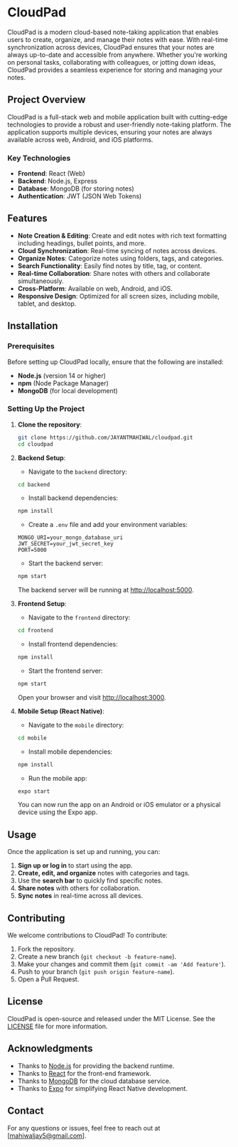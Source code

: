 # CloudPad

CloudPad is a modern cloud-based note-taking application that enables users to create, organize, and manage their notes with ease. With real-time synchronization across devices, CloudPad ensures that your notes are always up-to-date and accessible from anywhere. Whether you're working on personal tasks, collaborating with colleagues, or jotting down ideas, CloudPad provides a seamless experience for storing and managing your notes.

## Project Overview

CloudPad is a full-stack web and mobile application built with cutting-edge technologies to provide a robust and user-friendly note-taking platform. The application supports multiple devices, ensuring your notes are always available across web, Android, and iOS platforms.

### Key Technologies

- **Frontend**: React (Web)
- **Backend**: Node.js, Express
- **Database**: MongoDB (for storing notes)
- **Authentication**: JWT (JSON Web Tokens)

## Features

- **Note Creation & Editing**: Create and edit notes with rich text formatting including headings, bullet points, and more.
- **Cloud Synchronization**: Real-time syncing of notes across devices.
- **Organize Notes**: Categorize notes using folders, tags, and categories.
- **Search Functionality**: Easily find notes by title, tag, or content.
- **Real-time Collaboration**: Share notes with others and collaborate simultaneously.
- **Cross-Platform**: Available on web, Android, and iOS.
- **Responsive Design**: Optimized for all screen sizes, including mobile, tablet, and desktop.

## Installation

### Prerequisites

Before setting up CloudPad locally, ensure that the following are installed:

- **Node.js** (version 14 or higher)
- **npm** (Node Package Manager)
- **MongoDB** (for local development)

### Setting Up the Project

1. **Clone the repository**:

    ```bash
    git clone https://github.com/JAYANTMAHIWAL/cloudpad.git
    cd cloudpad
    ```

2. **Backend Setup**:

    - Navigate to the `backend` directory:

    ```bash
    cd backend
    ```

    - Install backend dependencies:

    ```bash
    npm install
    ```

    - Create a `.env` file and add your environment variables:

    ```env
    MONGO_URI=your_mongo_database_uri
    JWT_SECRET=your_jwt_secret_key
    PORT=5000
    ```

    - Start the backend server:

    ```bash
    npm start
    ```

    The backend server will be running at [http://localhost:5000](http://localhost:5000).

3. **Frontend Setup**:

    - Navigate to the `frontend` directory:

    ```bash
    cd frontend
    ```

    - Install frontend dependencies:

    ```bash
    npm install
    ```

    - Start the frontend server:

    ```bash
    npm start
    ```

    Open your browser and visit [http://localhost:3000](http://localhost:3000).

4. **Mobile Setup (React Native)**:

    - Navigate to the `mobile` directory:

    ```bash
    cd mobile
    ```

    - Install mobile dependencies:

    ```bash
    npm install
    ```

    - Run the mobile app:

    ```bash
    expo start
    ```

    You can now run the app on an Android or iOS emulator or a physical device using the Expo app.

## Usage

Once the application is set up and running, you can:

1. **Sign up or log in** to start using the app.
2. **Create, edit, and organize** notes with categories and tags.
3. Use the **search bar** to quickly find specific notes.
4. **Share notes** with others for collaboration.
5. **Sync notes** in real-time across all devices.

## Contributing

We welcome contributions to CloudPad! To contribute:

1. Fork the repository.
2. Create a new branch (`git checkout -b feature-name`).
3. Make your changes and commit them (`git commit -am 'Add feature'`).
4. Push to your branch (`git push origin feature-name`).
5. Open a Pull Request.

## License

CloudPad is open-source and released under the MIT License. See the [LICENSE](LICENSE) file for more information.

## Acknowledgments

- Thanks to [Node.js](https://nodejs.org/) for providing the backend runtime.
- Thanks to [React](https://reactjs.org/) for the front-end framework.
- Thanks to [MongoDB](https://www.mongodb.com/) for the cloud database service.
- Thanks to [Expo](https://expo.dev/) for simplifying React Native development.

## Contact

For any questions or issues, feel free to reach out at [mahiwaljay5@gmail.com].

